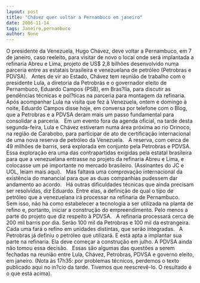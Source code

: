 ```yaml
---
layout: post
title: "Chávez quer voltar a Pernambuco em janeiro"
date: 2006-11-14
tags: Janeiro,pernambuco
author: None
---
```


O presidente da Venezuela, Hugo Chávez, deve voltar a Pernambuco, em 7 de janeiro, caso reeleito, para visitar de novo o local onde será implantada a refinaria Abreu e Lima, projeto de US$ 2,8 bilhões desenvolvido numa parceria entre as estatais brasileira e venezuelana de petróleo (Petrobras e PDVSA).
&nbsp;
Antes de vir ao Estado, Chávez tem reunião de trabalho com o presidente Lula, a diretoria da Petrobrás e o governador eleito de Pernambuco, Eduardo Campos (PSB), em Bras?lia, para discutir as pendências técnicas e pol?ticas na parceria para montagem da refinaria.
&nbsp;
Após acompanhar Lula na visita que fez à Venezuela, ontem e domingo à noite, Eduardo Campos disse hoje, em conversa por telefone com o Blog, que a Petrobras e a PDVSA deram mais um passo fundamental para consolidar a parceria.
&nbsp;
Em um evento fora da agenda oficial, na tarde desta segunda-feira, Lula e Chávez estiveram numa área próxima ao rio Orinoco, na região de Carabobo, para participar de ato de certificação internacional de uma nova reserva de petróleo da Venezuela.
&nbsp;
A reserva, com cerca de 49 milhões de barris, será explorada em conjunto pela Petrobras e PDVSA. Essa exploração era uma das contrapartidas exigidas pela estatal brasileira para que a venezuelana entrasse no projeto da refinaria Abreu e Lima, e colocasse um pé importante no mercado brasileiro. (Assinantes do JC e UOL, leiam mais aqui).
&nbsp;
Mas faltava uma comprovação internacional da existência do manancial para que as duas companhias pudessem
 dar andamento ao acordo.
&nbsp;
Há outras dificuldades técnicas que ainda precisam ser resolvidas, diz Eduardo. Entre elas, a definição de qual o tipo de petróleo que a venezuelana irá processar na refinaria de Pernambuco.
&nbsp;
Sem isso, não há como estabelecer a tecnologia a ser utilizada na planta de refino e, portanto, iniciar a construção do empreendimento. Pelo menos a parte do projeto que diz respeito à PDVSA.
&nbsp;
A refinaria processará cerca de 200 mil barris por dia. Serão 100 mil da Petrobras e 100 mil da estrangeira. Cada uma fará o refino em unidades distintas, que serão integradas.
&nbsp;
A Petrobras já definiu o petróleo que utilizará. E está apta a implantar sua parte na refinaria. Ela deve começar a construção em julho. A PDVSA ainda não tomou essa decisão.
&nbsp;
Essas são algumas das questões a serem fechadas na reunião entre Lula, Chávez, Petrobras, PDVSA e governo eleito, em janeiro.
(Nota às 17h35: por problemas técnicos, perdemos o texto publicado aqui no in?cio da tarde. Tivemos que reescrevê-lo. O resultado é o que está acima). 